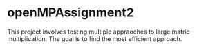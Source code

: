 # openMPAssignment2

This project involves testing multiple appraoches to large matric multiplication. The goal is to find the most efficient approach.
